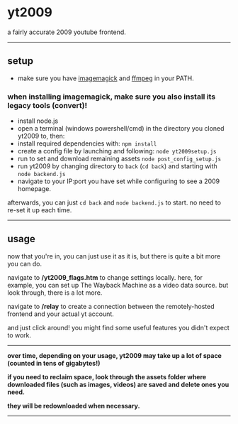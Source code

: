 # yt2009
a fairly accurate 2009 youtube frontend.

---

## setup
- make sure you have [imagemagick](https://imagemagick.org/) and [ffmpeg](https://ffmpeg.org/) in your PATH.

### when installing imagemagick, make sure you also install its legacy tools (convert)! 

- install node.js
- open a terminal (windows powershell/cmd) in the directory you cloned yt2009 to, then:
- install required dependencies with: `npm install`
- create a config file by launching and following: `node yt2009setup.js`
- run to set and download remaining assets `node post_config_setup.js`
- run yt2009 by changing directory to `back` (`cd back`) and starting with `node backend.js`
- navigate to your IP:port you have set while configuring to see a 2009 homepage.

afterwards, you can just `cd back` and `node backend.js` to start. no need to re-set it up each time.

---

## usage

now that you're in, you can just use it as it is, but there is quite a bit more you can do.

navigate to **/yt2009_flags.htm** to change settings locally. here, for example, you can set up The Wayback Machine as a video data source. but look through, there is a lot more.

navigate to **/relay** to create a connection between the remotely-hosted frontend and your actual yt account.

and just click around! you might find some useful features you didn't expect to work.

---

**over time, depending on your usage, yt2009 may take up a lot of space (counted in tens of gigabytes!)**

**if you need to reclaim space, look through the assets folder where downloaded files (such as images, videos) are saved and delete ones you need.**

**they will be redownloaded when necessary.**

---